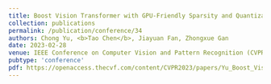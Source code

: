 ```yaml
---
title: Boost Vision Transformer with GPU-Friendly Sparsity and Quantization
collection: publications
permalink: /publication/conference/34
authors: Chong Yu, <b>Tao Chen</b>, Jiayuan Fan, Zhongxue Gan
date: 2023-02-28
venue: IEEE Conference on Computer Vision and Pattern Recognition (CVPR)
pubtype: 'conference'
pdf: https://openaccess.thecvf.com/content/CVPR2023/papers/Yu_Boost_Vision_Transformer_With_GPU-Friendly_Sparsity_and_Quantization_CVPR_2023_paper.pdf
---
```


<!-- paperurl: 'http://academicpages.github.io/files/paper1.pdf'
citation: 'Your Name, You. (2009). &quot;Paper Title Number 1.&quot; <i>Journal 1</i>. 1(1).' -->
<!-- [Download paper here](http://academicpages.github.io/files/paper1.pdf) -->
